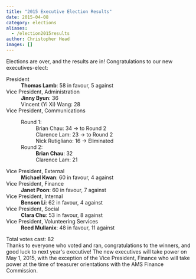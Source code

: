 ```yaml
---
title: "2015 Executive Election Results"
date: 2015-04-08
category: elections
aliases:
  - /election2015results
author: Christopher Head
images: []
---
```


<div class="field field-name-body field-type-text-with-summary field-label-hidden"><div class="field-items"><div class="field-item even"><p>Elections are over, and the results are in! Congratulations to our new executives-elect:</p>
<dl>
<dt>President</dt>
<dd><b>Thomas Lamb</b>: 58 in favour, 5 against</dd>
<dt>Vice President, Administration</dt>
<dd><b>Jinny Byun</b>: 36<br>
Vincent (Yi Xi) Wang: 28</dd>
<dt>Vice President, Communications</dt>
<dd>
<dl>
<dt>Round 1:</dt>
<dd>Brian Chau: 34 &#x2192; to Round 2<br>
Clarence Lam: 23 &#x2192; to Round 2<br>
Nick Rutigliano: 16 &#x2192; Eliminated</dd>
<dt>Round 2:</dt>
<dd><b>Brian Chau</b>: 32<br>
Clarence Lam: 21</dd>
</dl>
</dd>
<dt>Vice President, External</dt>
<dd><b>Michael Kwan</b>: 60 in favour, 4 against</dd>
<dt>Vice President, Finance</dt>
<dd><b>Janet Poon</b>: 60 in favour, 7 against</dd>
<dt>Vice President, Internal</dt>
<dd><b>Benson Li</b>: 62 in favour, 4 against</dd>
<dt>Vice President, Social</dt>
<dd><b>Clara Chu</b>: 53 in favour, 8 against</dd>
<dt>Vice President, Volunteering Services</dt>
<dd><b>Reed Mullanix</b>: 48 in favour, 11 against</dd>
</dl>
<p>Total votes cast: 82<br>
Thanks to everyone who voted and ran, congratulations to the winners, and good luck to next year&apos;s executive! The new executives will take power on May 1, 2015, with the exception of the Vice President, Finance who will take power at the time of treasurer orientations with the AMS Finance Commission.</p>
</div></div></div>    <footer>
          </footer>
